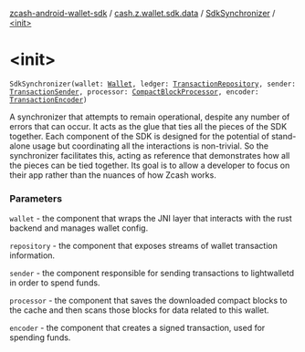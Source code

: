 [zcash-android-wallet-sdk](../../index.md) / [cash.z.wallet.sdk.data](../index.md) / [SdkSynchronizer](index.md) / [&lt;init&gt;](./-init-.md)

# &lt;init&gt;

`SdkSynchronizer(wallet: `[`Wallet`](../../cash.z.wallet.sdk.secure/-wallet/index.md)`, ledger: `[`TransactionRepository`](../-transaction-repository/index.md)`, sender: `[`TransactionSender`](../-transaction-sender/index.md)`, processor: `[`CompactBlockProcessor`](../../cash.z.wallet.sdk.block/-compact-block-processor/index.md)`, encoder: `[`TransactionEncoder`](../-transaction-encoder/index.md)`)`

A synchronizer that attempts to remain operational, despite any number of errors that can occur. It acts as the glue
that ties all the pieces of the SDK together. Each component of the SDK is designed for the potential of stand-alone
usage but coordinating all the interactions is non-trivial. So the synchronizer facilitates this, acting as reference
that demonstrates how all the pieces can be tied together. Its goal is to allow a developer to focus on their app
rather than the nuances of how Zcash works.

### Parameters

`wallet` - the component that wraps the JNI layer that interacts with the rust backend and manages wallet config.

`repository` - the component that exposes streams of wallet transaction information.

`sender` - the component responsible for sending transactions to lightwalletd in order to spend funds.

`processor` - the component that saves the downloaded compact blocks to the cache and then scans those blocks for
data related to this wallet.

`encoder` - the component that creates a signed transaction, used for spending funds.
